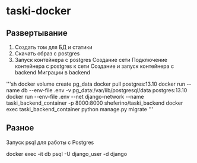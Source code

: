 # taski-docker


## Развертывание
1. Создать том для БД и статики
2. Скачать образ с postgres
3. Запуск контейнера с postgres
Создание сети
Подключение контейнера с postgres к сети
Создание и запуск контейнера с backend
Миграции в backend

'''sh
docker volume create pg_data
docker pull postgres:13.10
docker run --name db --env-file .env -v pg_data:/var/lib/postgresql/data postgres:13.10
docker run --env-file .env --net django-network --name taski_backend_container -p 8000:8000 sheferino/taski_backend
docker exec taski_backend_container python manage.py migrate
'''

## Разное
Запуск psql для работы с Postgres

docker exec -it db psql -U django_user -d django 